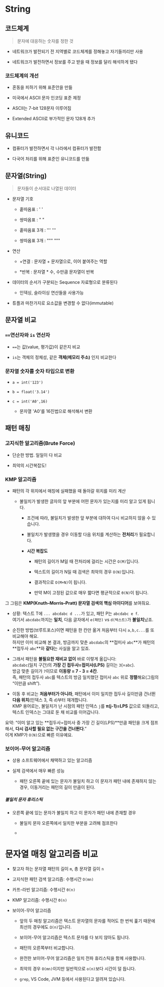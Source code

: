 # String

## 코드체계

> 문자에 대응하는 숫자를 정한 것

- 네트워크가 발전되기 전 지역별로 코드체계를 정해놓고 자기들끼리만 사용

- 네트워크가 발전하면서 정보를 주고 받을 때 정보를 달리 해석하게 됐다

### 코드체계의 개선

- 혼동을 피하기 위해 표준안을 만듦

- 미국에서 ASCII 문자 인코딩 표준 제정

- ASCII는 7-bit 128문자 이루어짐

- Extended ASCII로 부가적인 문자 128개 추가

## 유니코드

- 컴퓨터가 발전하면서 각 나라에서 컴퓨터가 발전함

- 다국어 처리를 위해 표준인 유니코드를 만듦

## 문자열(String)

> 문자들이 순서대로 나열된 데이터

- 문자열 기호
  
  - 홑따옴표 : ' '
  
  - 쌍따옴표 : " "
  
  - 홑따옴표 3개 : ''' '''
  
  - 쌍따옴표 3개 : """ """

- 연산
  
  - +연결 : 문자열 + 문자열으로, 이어 붙여주는 역할
  
  - *반복 : 문자열 * 수, 수만큼 문자열이 반복 

- 데이터의 순서가 구분되는 Sequence 자료형으로 분류된다
  
  - 인덱싱, 슬라이싱 연산들을 사용가능

- 튜플과 마찬가지로 요소값을 변경할 수 없다(immutable)

## 문자열 비교

### `==`연산자와 `is` 연산자

- `==`는 값(value, 평가값)이 같은지 비교

- `is`는 객체의 정체성, 같은 **객체(메모리 주소)** 인지 비교한다

### 문자열 숫자를 숫자 타입으로 변환

- `a = int('123')`

- `b = float('3.14')`

- `c = int('A0',16)` 
  
  - 문자열 'A0'를 16진법으로 해석해서 변환

## 패턴 매칭

### 고지식한 알고리즘(Brute Force)

- 단순한 방법. 일일이 다 비교

- 최악의 시간복잡도!

### KMP 알고리즘

- 패턴의 각 위치에서 매칭에 실패했을 때 돌아갈 위치를 미리 계산
  
  - 불일치가 발생한 글자의 앞 부분에 어떤 문자가 있는지를 미리 알고 있게 됩니다.
    
    - 조건에 따라, 불일치가 발생한 앞 부분에 대하여 다시 비교하지 않을 수 있습니다.
    
    - 불일치가 발생했을 경우 이동할 다음 위치를 계산하는 **전처리**가 필요합니다.
    
    - **시간 복잡도**
      
      - 패턴의 길이가 M일 때 전처리에 걸리는 시간은 `O(M)`입니다.
      
      - 텍스트의 길이가 N일 때 검색은 최악의 경우 `O(N)`입니다.
      
      - 결과적으로 `O(M+N)`이 됩니다.
      
      - 만약 M이 고정된 값으로 매우 짧다면 평균적으로 `Θ(N)`이 됩니다.

그 그림은 **KMP(Knuth–Morris–Pratt) 문자열 검색의 핵심 아이디어**를 보여줘요.

- 상황: 텍스트 T에 `... abcdabc d ...`가 있고, 패턴 P는 `abcdabc e f`.  
  여기서 `abcdabc`까지는 **일치**, 다음 글자에서 `e(패턴)` vs `d(텍스트)`가 **불일치**났죠.

- 순진한 방법(브루트포스)이면 패턴을 한 칸만 옮겨 처음부터 다시 `a,b,c...`를 또 비교해야 해요.  
  하지만 이미 비교해 본 결과, 방금까지 맞춘 `abcdabc`의 **접미사 `abc`**가 패턴의 **접두사 `abc`**와 **같다**는 사실을 알고 있죠.

- 그래서 패턴을 **불필요한 재비교 없이** 바로 이렇게 옮깁니다:  
  `abcdabc`(일치 구간)의 **가장 긴 접두사=접미사(LPS)** 길이는 `3`(=`abc`).  
  방금 맞춘 길이가 `7`이므로 **이동량 = 7 - 3 = 4칸**.  
  즉, 패턴의 접두사 `abc`를 텍스트의 방금 일치했던 접미사 `abc` 위로 **정렬**해요(그림의 “이만큼 shift”).

- 이동 후 비교는 **처음부터가 아니라**, 패턴에서 이미 일치한 접두사 길이만큼 건너뛴 **다음 위치**(인덱스 3, 즉 `d`)부터 재개합니다.  
  KMP 용어로는, 불일치가 난 시점의 패턴 인덱스 `j`를 **π(j-1)=LPS** 값으로 되돌리고, 텍스트 인덱스는 그대로 둔 채 비교를 이어갑니다.

요약: “이미 알고 있는 **접두사=접미사 중 가장 긴 길이(LPS)**만큼 패턴을 크게 점프해서, **다시 검사할 필요 없는 구간을 건너뛴다**.”  
이게 KMP가 `O(N)`으로 빠른 이유예요.



### 보이어-무어 알고리즘

- 상용 소프트웨어에서 채택하고 있는 알고리즘

- 실제 검색에서 매우 빠른 성능
  
  - 패턴 오른쪽 끝에 있는 문자가 불일치 하고 이 문자가 패턴 내에 존재하지 않는 경우, 이동거리는 패턴의 길이 만큼이 된다.

##### 불일치 문자 휴리스틱

- 오른쪽 끝에 있는 문자가 불일치 하고 이 문자가 패턴 내에 존재할 경우
  
  - 불일치 문자 오른쪽에서 일치한 부분을 고려해 점프한다
  
  - 



# 문자열 매칭 알고리즘 비교

- 찾고자 하는 문자열 패턴의 길이 `m`, 총 문자열 길이 `n`

- 고지식한 패턴 검색 알고리즘: 수행시간 `O(mn)`

- 카프-라빈 알고리즘: 수행시간 `Θ(n)`

- KMP 알고리즘: 수행시간 `Θ(n)`

- 보이어-무어 알고리즘
  
  - 앞의 두 매칭 알고리즘은 텍스트 문자열의 문자를 적어도 한 번씩 훑기 때문에 최선의 경우에도 `Ω(n)`입니다.
  
  - 보이어-무어 알고리즘은 텍스트 문자를 다 보지 않아도 됩니다.
  
  - 패턴의 오른쪽부터 비교합니다.
  
  - 완전한 보이어-무어 알고리즘은 일치 전파 휴리스틱을 함께 사용합니다.
  
  - 최악의 경우 `O(mn)`이지만 일반적으로 `o(n)`보다 시간이 덜 듭니다.
  
  - `grep`, VS Code, JVM 등에서 사용된다고 알려져 있습니다.
